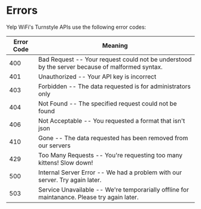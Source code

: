 # Errors

Yelp WiFi's Turnstyle APIs use the following error codes:


Error Code | Meaning
---------- | -------
400 | Bad Request -- Your request could not be understood by the server because of malformed syntax.
401 | Unauthorized -- Your API key is incorrect
403 | Forbidden -- The data requested is for administrators only
404 | Not Found -- The specified request could not be found
406 | Not Acceptable -- You requested a format that isn't json
410 | Gone -- The data requested has been removed from our servers
429 | Too Many Requests -- You're requesting too many kittens! Slow down!
500 | Internal Server Error -- We had a problem with our server. Try again later.
503 | Service Unavailable -- We're temporarially offline for maintanance. Please try again later.
